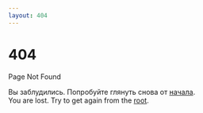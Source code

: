 ```yaml
---
layout: 404
---
```

# 404

Page Not Found

Вы заблудились. Попробуйте глянуть снова от [начала](/).  
You are lost. Try to get again from the [root](/en).
